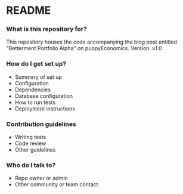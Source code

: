 # README #


### What is this repository for? ###

This repository houses the code accompanying the blog post entitled "Betterment Portfolio Alpha" on puppyEconomics.
Version: v1.0


### How do I get set up? ###

* Summary of set up
* Configuration
* Dependencies
* Database configuration
* How to run tests
* Deployment instructions

### Contribution guidelines ###

* Writing tests
* Code review
* Other guidelines

### Who do I talk to? ###

* Repo owner or admin
* Other community or team contact
